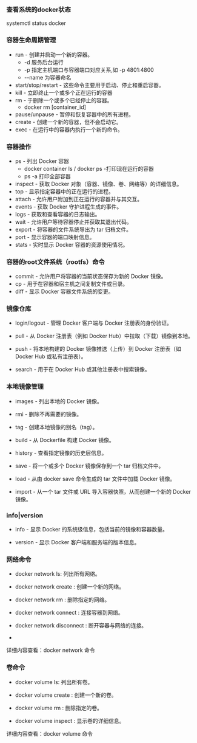### 查看系统的docker状态
systemctl status docker

### 容器生命周期管理
+ run - 创建并启动一个新的容器。
  + -d 服务后台运行
  + -p 指定主机端口与容器端口对应关系,如 -p 4801:4800
  + --name 为容器命名
+ start/stop/restart - 这些命令主要用于启动、停止和重启容器。
+ kill - 立即终止一个或多个正在运行的容器
+ rm - 于删除一个或多个已经停止的容器。
  + docker rm [container_id] 
+ pause/unpause - 暂停和恢复容器中的所有进程。
+ create - 创建一个新的容器，但不会启动它。
+ exec - 在运行中的容器内执行一个新的命令。
  
### 容器操作
+ ps - 列出 Docker 容器
  + docker container ls / docker ps  -打印现在运行的容器
  + ps -a 打印全部容器
+ inspect - 获取 Docker 对象（容器、镜像、卷、网络等）的详细信息。
+ top - 显示指定容器中的正在运行的进程。
+ attach - 允许用户附加到正在运行的容器并与其交互。
+ events - 获取 Docker 守护进程生成的事件。
+ logs - 获取和查看容器的日志输出。
+ wait - 允许用户等待容器停止并获取其退出代码。
+ export - 将容器的文件系统导出为 tar 归档文件。
+ port - 显示容器的端口映射信息。
+ stats - 实时显示 Docker 容器的资源使用情况。
  
### 容器的root文件系统（rootfs）命令
+ commit - 允许用户将容器的当前状态保存为新的 Docker 镜像。
+ cp - 用于在容器和宿主机之间复制文件或目录。
+ diff - 显示 Docker 容器文件系统的变更。
  
### 镜像仓库
+ login/logout - 管理 Docker 客户端与 Docker 注册表的身份验证。
  
+ pull - 从 Docker 注册表（例如 Docker Hub）中拉取（下载）镜像到本地。
+ push - 将本地构建的 Docker 镜像推送（上传）到 Docker 注册表（如 Docker Hub 或私有注册表）。
+ search - 用于在 Docker Hub 或其他注册表中搜索镜像。
  
### 本地镜像管理
+ images - 列出本地的 Docker 镜像。
  
+ rmi - 删除不再需要的镜像。
+ tag - 创建本地镜像的别名（tag）。
+ build - 从 Dockerfile 构建 Docker 镜像。
+ history - 查看指定镜像的历史层信息。
+ save - 将一个或多个 Docker 镜像保存到一个 tar 归档文件中。
+ load - 从由 docker save 命令生成的 tar 文件中加载 Docker 镜像。
+ import - 从一个 tar 文件或 URL 导入容器快照，从而创建一个新的 Docker 镜像。
  
### info|version
+ info - 显示 Docker 的系统级信息，包括当前的镜像和容器数量。
  
+ version - 显示 Docker 客户端和服务端的版本信息。

### 网络命令
+ docker network ls: 列出所有网络。
  
+ docker network create <network>: 创建一个新的网络。
+ docker network rm <network>: 删除指定的网络。
+ docker network connect <network> <container>: 连接容器到网络。
+ docker network disconnect <network> <container>: 断开容器与网络的连接。
+ 
详细内容查看：docker network 命令

### 卷命令
+ docker volume ls: 列出所有卷。
  
+ docker volume create <volume>: 创建一个新的卷。
+ docker volume rm <volume>: 删除指定的卷。
+ docker volume inspect <volume>: 显示卷的详细信息。
  
详细内容查看：docker volume 命令